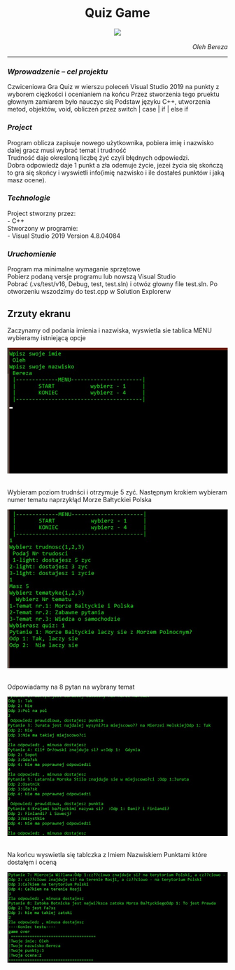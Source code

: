 <h1 align="center">
  <b>Quiz Game</b>
</h1>

<p align="center">
  <img src="https://cdn.freelogovectors.net/svg08/quiz-logo.svg" />
</p>

<i>
<p align="right">
  Oleh Bereza
</p>
</i>

<hr>
<h3>
  <i>
  Wprowadzenie – cel projektu
  </i>
</h3>
Czwiceniowa Gra Quiz w wierszu poleceń Visual Studio 2019 na punkty z wyborem cięzkości i ocenianiem na końcu
Przez stworzenia tego pruektu głownym zamiarem było nauczyc się Podstaw języku C++, utworzenia metod, objektów, void, obliczeń przez switch | case | if | else if
<br>

<h3>
  <i>
  Project
  </i>
</h3>
Program oblicza zapisuje nowego użytkownika, pobiera imię i nazwisko dalej gracz musi wybrać temat i trudność<br>
Trudność daje okresloną liczbę żyć czyli błędnych odpowiedzi.<br>
Dobra odpowiedż daje 1 punkt a zła odemuje życie, jezei życia się skończą to gra się skońcy i wyswietli info(imię nazwisko i ile dostałeś punktów i jaką masz ocene).

<br>

<h3>
  <i>
  Technologie
  </i>
</h3>
Project stworzny przez:
<br>
- C++
<br>
Stworzony w programie:
<br>
- Visual Studio 2019 Version 4.8.04084

<h3>
  <i>
  Uruchomienie
  </i>
</h3>
Program ma minimalne wymaganie sprzętowe<br>
Pobierz podaną versje programu lub nowszą Visual Studio<br>
Pobrać (.vs/test/v16, Debug, test, test.sln) i otwóz głowny file test.sln. Po otworzeniu wszodzimy do test.cpp w Solution Explorerw


<h2>
  Zrzuty ekranu
</h2>
Zaczynamy od podania imienia i nazwiska, wyswietla sie tablica MENU wybieramy istniejącą opcje

![alt tag](https://github.com/OlehBereza/quizGame/blob/main/screenquiz/Screenshot_1.jpg?raw=true)

<br>
Wybieram poziom trudnści i otrzymuje 5 zyć. Następnym krokiem wybieram numer tematu naprzykłąd Morze Bałtyckiei Polska 

![alt tag](https://github.com/OlehBereza/quizGame/blob/main/screenquiz/Screenshot_2.jpg?raw=true)

<br>
Odpowiadamy na 8 pytan na wybrany temat

![alt tag](https://github.com/OlehBereza/quizGame/blob/main/screenquiz/Screenshot_3.jpg?raw=true)

<br>
Na końcu wyswietla się tablczka z Imiem Nazwiskiem Punktami które dostałęm i oceną

![alt tag](https://github.com/OlehBereza/quizGame/blob/main/screenquiz/Screenshot_4.jpg?raw=true)

